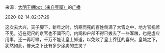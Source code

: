 来源：[大明王朝bot（来自豆瓣）](https://www.douban.com/people/198631138/)的[广播](https://www.douban.com/people/198631138/status/2809690674/)


2020-02-14_02:37:29


这次去大兴，天子脚下，新年之时，饥寒而死的百姓倒满了大雪之中，地方官视若不见，近在咫尺的京官也不闻不问，内阁和户部不得已拨去了一些军粮，也是虚应用事，还一再叮嘱，千万不能让皇上知道，以免败了皇上乔迁的喜兴。皇城之下，犹然如此，普天之下还有多少涂炭的生灵？
